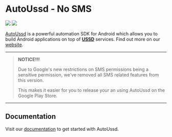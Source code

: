 # AutoUssd - No SMS

![](https://img.shields.io/badge/version-3.0.2-blue) ![](https://img.shields.io/badge/platform-android-brightgreen)

[AutoUssd](https://autoussd.com) is a powerful automation SDK for Android which allows you to build Android applications on top of **[USSD](https://www.techtarget.com/searchnetworking/definition/USSD)** services. Find out more on our [website](https://autoussd.com).

---

> **NOTICE!!!**
>
> Due to Google's new restrictions on SMS permissions being a sensitive permission, we've removed all SMS related features from this version.
>
> This makes it easier for you to release your an using AutoUssd on the Google Play Store.

---

## Documentation

Visit our  [documentation](https://autoussd.com/docs) to get started with AutoUssd.

